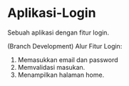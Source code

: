 # Aplikasi-Login
Sebuah aplikasi dengan fitur login.

(Branch Development)
Alur Fitur Login:
1. Memasukkan email dan password
2. Memvalidasi masukan.
3. Menampilkan halaman home.
